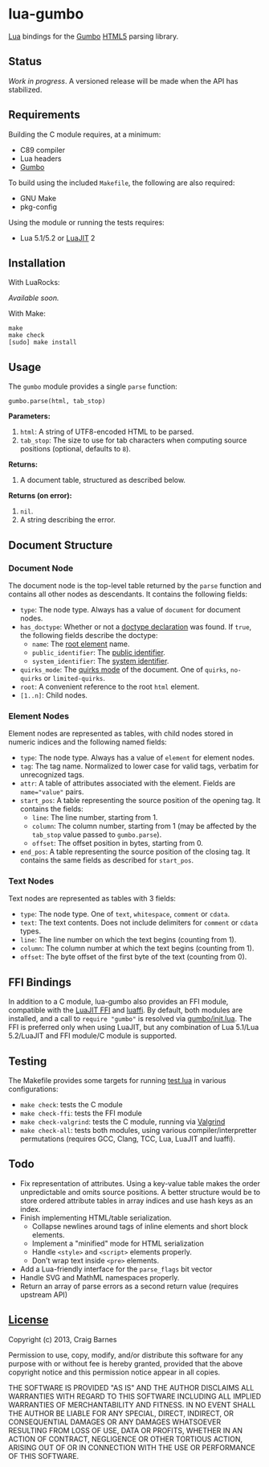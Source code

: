 lua-gumbo
=========

[Lua] bindings for the [Gumbo][] [HTML5] parsing library.

Status
------

*Work in progress*. A versioned release will be made when the API has
stabilized.

Requirements
------------

Building the C module requires, at a minimum:

* C89 compiler
* Lua headers
* [Gumbo][Gumbo installation]

To build using the included `Makefile`, the following are also required:

* GNU Make
* pkg-config

Using the module or running the tests requires:

* Lua 5.1/5.2 or [LuaJIT] 2

Installation
------------

With LuaRocks:

*Available soon.*

With Make:

    make
    make check
    [sudo] make install

Usage
-----

The `gumbo` module provides a single `parse` function:

    gumbo.parse(html, tab_stop)

**Parameters:**

1. `html`: A string of UTF8-encoded HTML to be parsed.
2. `tab_stop`: The size to use for tab characters when computing source
   positions (optional, defaults to `8`).

**Returns:**

1. A document table, structured as described below.

**Returns (on error):**

1. `nil`.
2. A string describing the error.

Document Structure
------------------

### Document Node

The document node is the top-level table returned by the `parse` function
and contains all other nodes as descendants. It contains the following
fields:

* `type`: The node type. Always has a value of `document` for document nodes.
* `has_doctype`: Whether or not a [doctype declaration] was found. If
  `true`, the following fields describe the doctype:
  * `name`: The [root element] name.
  * `public_identifier`: The [public identifier].
  * `system_identifier`: The [system identifier].
* `quirks_mode`: The [quirks mode] of the document. One of `quirks`,
  `no-quirks` or `limited-quirks`.
* `root`: A convenient reference to the root `html` element.
* `[1..n]`: Child nodes.

### Element Nodes

Element nodes are represented as tables, with child nodes stored in numeric
indices and the following named fields:

* `type`: The node type. Always has a value of `element` for element nodes.
* `tag`: The tag name. Normalized to lower case for valid tags,
  verbatim for unrecognized tags.
* `attr`: A table of attributes associated with the element. Fields are
  `name="value"` pairs.
* `start_pos`: A table representing the source position of the opening tag.
  It contains the fields:
    * `line`: The line number, starting from 1.
    * `column`: The column number, starting from 1 (may be affected by the
      `tab_stop` value passed to `gumbo.parse`).
    * `offset`: The offset position in bytes, starting from 0.
* `end_pos`: A table representing the source position of the closing tag.
  It contains the same fields as described for `start_pos`.

### Text Nodes

Text nodes are represented as tables with 3 fields:

* `type`: The node type. One of `text`, `whitespace`, `comment` or `cdata`.
* `text`: The text contents. Does not include delimiters for `comment` or
  `cdata` types.
* `line`: The line number on which the text begins (counting from 1).
* `column`: The column number at which the text begins (counting from 1).
* `offset`: The byte offset of the first byte of the text (counting from 0).

FFI Bindings
------------

In addition to a C module, lua-gumbo also provides an FFI module,
compatible with the [LuaJIT FFI] and [luaffi]. By default, both modules
are installed, and a call to `require "gumbo"` is resolved via
[gumbo/init.lua]. The FFI is preferred only when using LuaJIT, but any
combination of Lua 5.1/Lua 5.2/LuaJIT and FFI module/C module is supported.

Testing
-------

The Makefile provides some targets for running [test.lua] in various
configurations:

* `make check`: tests the C module
* `make check-ffi`: tests the FFI module
* `make check-valgrind`: tests the C module, running via [Valgrind]
* `make check-all`: tests both modules, using various
  compiler/interpretter permutations (requires GCC, Clang, TCC, Lua,
  LuaJIT and luaffi).

Todo
----

* Fix representation of attributes. Using a key-value table makes the order
  unpredictable and omits source positions. A better structure would be
  to store ordered attribute tables in array indices and use hash keys
  as an index.
* Finish implementing HTML/table serialization.
  * Collapse newlines around tags of inline elements and short block elements.
  * Implement a "minified" mode for HTML serialization
  * Handle `<style>` and `<script>` elements properly.
  * Don't wrap text inside `<pre>` elements.
* Add a Lua-friendly interface for the `parse_flags` bit vector
* Handle SVG and MathML namespaces properly.
* Return an array of parse errors as a second return value (requires
  upstream API)

[License]
---------

Copyright (c) 2013, Craig Barnes

Permission to use, copy, modify, and/or distribute this software for any
purpose with or without fee is hereby granted, provided that the above
copyright notice and this permission notice appear in all copies.

THE SOFTWARE IS PROVIDED "AS IS" AND THE AUTHOR DISCLAIMS ALL WARRANTIES
WITH REGARD TO THIS SOFTWARE INCLUDING ALL IMPLIED WARRANTIES OF
MERCHANTABILITY AND FITNESS. IN NO EVENT SHALL THE AUTHOR BE LIABLE FOR ANY
SPECIAL, DIRECT, INDIRECT, OR CONSEQUENTIAL DAMAGES OR ANY DAMAGES
WHATSOEVER RESULTING FROM LOSS OF USE, DATA OR PROFITS, WHETHER IN AN ACTION
OF CONTRACT, NEGLIGENCE OR OTHER TORTIOUS ACTION, ARISING OUT OF OR IN
CONNECTION WITH THE USE OR PERFORMANCE OF THIS SOFTWARE.


[License]: http://en.wikipedia.org/wiki/ISC_license "ISC License"
[Lua]: http://www.lua.org/
[LuaJIT]: http://luajit.org/
[LuaJIT FFI]: http://luajit.org/ext_ffi.html
[luaffi]: https://github.com/jmckaskill/luaffi "Standalone FFI library for Lua"
[HTML5]: http://www.whatwg.org/specs/web-apps/current-work/multipage/introduction.html#is-this-html5?
[Gumbo]: https://github.com/google/gumbo-parser
[Gumbo installation]: https://github.com/google/gumbo-parser#installation
[Valgrind]: http://valgrind.org/
[example.lua]: https://raw.github.com/craigbarnes/lua-gumbo/master/example.lua
[test.lua]: https://raw.github.com/craigbarnes/lua-gumbo/master/test.lua
[gumbo/init.lua]: https://github.com/craigbarnes/lua-gumbo/blob/master/gumbo/init.lua#L5-L23
[doctype declaration]: http://en.wikipedia.org/wiki/Document_type_declaration
[root element]: http://en.wikipedia.org/wiki/Root_element
[public identifier]: http://dom.spec.whatwg.org/#concept-doctype-publicid
[system identifier]: http://dom.spec.whatwg.org/#concept-doctype-systemid
[quirks mode]: http://dom.spec.whatwg.org/#concept-document-quirks
